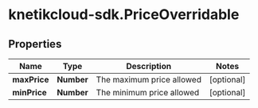 # knetikcloud-sdk.PriceOverridable

## Properties
Name | Type | Description | Notes
------------ | ------------- | ------------- | -------------
**maxPrice** | **Number** | The maximum price allowed | [optional] 
**minPrice** | **Number** | The minimum price allowed | [optional] 


